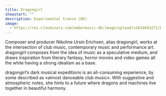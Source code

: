 ```yaml
---
title: Dragongirl
showstart: ""
description: Experimental trance (DK)
image:
  - https://res.cloudinary.com/embermusic-dk/image/upload/v1624693271/DRAGONGIRL_WillaWathne_Comp_w7t0z9.jpg
---
```

Composer and producer Nikoline Ursin Erichsen, alias dragongirl, works at the intersection of club music, contemporary music and performance art. dragongirl composes from the idea of music as a speculative medium, and draws inspiration from literary fantasy, horror movies and video games all the while having a strong idealism as a base. 

dragongirl’s dark musical expeditions is an all-consuming experience, by some described as «almost danceable club music». With suggestive and atmospheric notes, she hints to a future where dragons and machines live together in beautiful harmony.